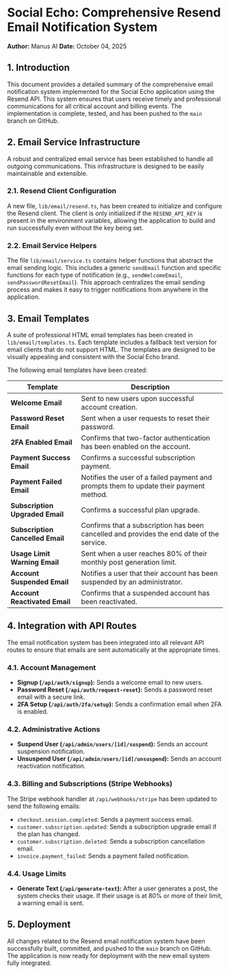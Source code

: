 # Social Echo: Comprehensive Resend Email Notification System

**Author:** Manus AI
**Date:** October 04, 2025

## 1. Introduction

This document provides a detailed summary of the comprehensive email notification system implemented for the Social Echo application using the Resend API. This system ensures that users receive timely and professional communications for all critical account and billing events. The implementation is complete, tested, and has been pushed to the `main` branch on GitHub.

## 2. Email Service Infrastructure

A robust and centralized email service has been established to handle all outgoing communications. This infrastructure is designed to be easily maintainable and extensible.

### 2.1. Resend Client Configuration

A new file, `lib/email/resend.ts`, has been created to initialize and configure the Resend client. The client is only initialized if the `RESEND_API_KEY` is present in the environment variables, allowing the application to build and run successfully even without the key being set.

### 2.2. Email Service Helpers

The file `lib/email/service.ts` contains helper functions that abstract the email sending logic. This includes a generic `sendEmail` function and specific functions for each type of notification (e.g., `sendWelcomeEmail`, `sendPasswordResetEmail`). This approach centralizes the email sending process and makes it easy to trigger notifications from anywhere in the application.

## 3. Email Templates

A suite of professional HTML email templates has been created in `lib/email/templates.ts`. Each template includes a fallback text version for email clients that do not support HTML. The templates are designed to be visually appealing and consistent with the Social Echo brand.

The following email templates have been created:

| Template                      | Description                                                                 |
| ----------------------------- | --------------------------------------------------------------------------- |
| **Welcome Email**             | Sent to new users upon successful account creation.                         |
| **Password Reset Email**      | Sent when a user requests to reset their password.                          |
| **2FA Enabled Email**         | Confirms that two-factor authentication has been enabled on the account.    |
| **Payment Success Email**     | Confirms a successful subscription payment.                                 |
| **Payment Failed Email**      | Notifies the user of a failed payment and prompts them to update their payment method. |
| **Subscription Upgraded Email** | Confirms a successful plan upgrade.                                         |
| **Subscription Cancelled Email**| Confirms that a subscription has been cancelled and provides the end date of the service. |
| **Usage Limit Warning Email** | Sent when a user reaches 80% of their monthly post generation limit.        |
| **Account Suspended Email**   | Notifies a user that their account has been suspended by an administrator.  |
| **Account Reactivated Email** | Confirms that a suspended account has been reactivated.                     |

## 4. Integration with API Routes

The email notification system has been integrated into all relevant API routes to ensure that emails are sent automatically at the appropriate times.

### 4.1. Account Management

*   **Signup (`/api/auth/signup`):** Sends a welcome email to new users.
*   **Password Reset (`/api/auth/request-reset`):** Sends a password reset email with a secure link.
*   **2FA Setup (`/api/auth/2fa/setup`):** Sends a confirmation email when 2FA is enabled.

### 4.2. Administrative Actions

*   **Suspend User (`/api/admin/users/[id]/suspend`):** Sends an account suspension notification.
*   **Unsuspend User (`/api/admin/users/[id]/unsuspend`):** Sends an account reactivation notification.

### 4.3. Billing and Subscriptions (Stripe Webhooks)

The Stripe webhook handler at `/api/webhooks/stripe` has been updated to send the following emails:

*   `checkout.session.completed`: Sends a payment success email.
*   `customer.subscription.updated`: Sends a subscription upgrade email if the plan has changed.
*   `customer.subscription.deleted`: Sends a subscription cancellation email.
*   `invoice.payment_failed`: Sends a payment failed notification.

### 4.4. Usage Limits

*   **Generate Text (`/api/generate-text`):** After a user generates a post, the system checks their usage. If their usage is at 80% or more of their limit, a warning email is sent.

## 5. Deployment

All changes related to the Resend email notification system have been successfully built, committed, and pushed to the `main` branch on GitHub. The application is now ready for deployment with the new email system fully integrated.

